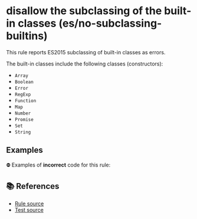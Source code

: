 # disallow the subclassing of the built-in classes (es/no-subclassing-builtins)

This rule reports ES2015 subclassing of built-in classes as errors.

The built-in classes include the following classes (constructors):

- `Array`
- `Boolean`
- `Error`
- `RegExp`
- `Function`
- `Map`
- `Number`
- `Promise`
- `Set`
- `String`

## Examples

⛔ Examples of **incorrect** code for this rule:

<eslint-playground type="bad" code="/*eslint es/no-subclassing-builtins: error */
class MyArray extends Array {
    // ...
}
" />

## 📚 References

- [Rule source](https://github.com/mysticatea/eslint-plugin-es/blob/v1.3.0/lib/rules/no-subclassing-builtins.js)
- [Test source](https://github.com/mysticatea/eslint-plugin-es/blob/v1.3.0/tests/lib/rules/no-subclassing-builtins.js)
